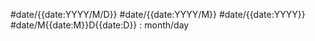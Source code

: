 
#date/{{date:YYYY/M/D}} #date/{{date:YYYY/M}} #date/{{date:YYYY}} #date/M{{date:M}}D{{date:D}} : month/day

